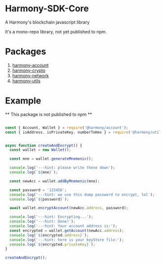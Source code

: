 # Harmony-SDK-Core

A Harmony's blockchain javascript library

It's a mono-repo library, not yet published to npm.

# Packages

1. [harmony-account](https://github.com/FireStack-Lab/Harmony-sdk-core/tree/master/packages/harmony-account)
2. [harmony-crypto](https://github.com/FireStack-Lab/Harmony-sdk-core/tree/master/packages/harmony-crypto)
3. [harmony-network](https://github.com/FireStack-Lab/Harmony-sdk-core/tree/master/packages/harmony-network)
4. [harmony-utils](https://github.com/FireStack-Lab/Harmony-sdk-core/tree/master/packages/harmony-utils)


# Example
** This package is not published to npm **

```js

const { Account, Wallet } = require('@harmony/account');
const { isAddress, isPrivateKey, numberToHex } = require('@harmony/utils');


async function createAndEncrypt() {
  const wallet = new Wallet();

  const mne = wallet.generateMnemonic();

  console.log('---hint: please write these down');
  console.log(`${mne}`);

  const newAcc = wallet.addByMnemonic(mne);

  const password = '123456';
  console.log('---hint: we use this dump password to encrypt, lol');
  console.log(`${password}`);

  await wallet.encryptAccount(newAcc.address, password);

  console.log('---hint: Encrypting...');
  console.log('---hint: Done!');
  console.log('---hint: Your account address is:');
  const encrypted = wallet.getAccount(newAcc.address);
  console.log(`${encrypted.address}`);
  console.log('---hint: here is your keyStore file:');
  console.log(`${encrypted.privateKey}`);
}

createAndEncrypt();

```